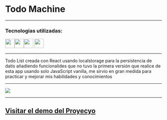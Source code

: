 # Todo Machine

--- 

### Tecnologias utilizadas:

<img src="https://cdn-icons-png.flaticon.com/512/174/174854.png" width='30px' ><img src="https://cdn-icons-png.flaticon.com/512/732/732190.png" width='30px' ><img src="https://cdn-icons-png.flaticon.com/512/5968/5968292.png" width='30px' >
<img src="https://cdn-icons-png.flaticon.com/512/1126/1126012.png" width='30px'>

--- 

Todo List creada con React usando localstorage para la persistencia de datis añadiendo funcionalides que no tuvo la primera versión que realice de esta app usando solo JavaScript vanilla, me sirvio en gran medida para practicar y mejorar mis habilidades y conocimientos

---

![](https://i.imgur.com/MPhbpMI.png)

---

## [Visitar el demo del Proyecyo](https://brycot.github.io/todo-machine/) 
